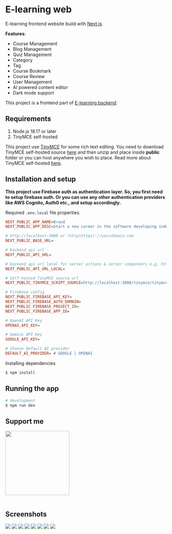 # E-learning web

E-learning frontend website build with [Next.js](https://nextjs.org/).

**Features**:
<ul>
	<li>Course Management</li>
	<li>Blog Management</li>
	<li>Quiz Management</li>
	<li>Category</li>
	<li>Tag</li>
	<li>Course Bookmark</li>
	<li>Course Review</li>
	<li>User Management</li>
	<li>AI powered content editor</li>
	<li>Dark mode support</li>
</ul>

This project is a frontend part of [E-learning backend](https://github.com/phyohtetarkar/hope-elearning-backend/).

## Requirements

<ol>
	<li>Node.js 18.17 or later</li>
	<li>TinyMCE self-hosted</li>
</ol>

This project use [TinyMCE](https://www.tiny.cloud/) for some rich text editing. You need to download TinyMCE self-hosted source [here](https://www.tiny.cloud/get-tiny/self-hosted/) and then unzip and place inside **public** folder or you can host anywhere you wish to place. Read more about TinyMCE self-hosted [here](https://www.tiny.cloud/blog/get-started-with-tinymce-self-hosted/).

## Installation and setup

**This project use Firebase auth as authentication layer. So, you first need to setup firebase auth. Or you can use any other authentication providers like AWS Cognito, Auth0 etc., and setup accordingly.**

Required `.env.local` file properties.

```ini
NEXT_PUBLIC_APP_NAME=Brand
NEXT_PUBLIC_APP_DESC=Start a new career in the software developing industry.

# http://localhost:3000 or (http|https)://yourdomain.com
NEXT_PUBLIC_BASE_URL= 

# backend api url
NEXT_PUBLIC_API_URL= 

# backend api url local for server actions & server components e.g, http://localhost:3080/api
NEXT_PUBLIC_API_URL_LOCAL= 

# Self-hosted TinyMCE source url 
NEXT_PUBLIC_TINYMCE_SCRIPT_SOURCE=http://localhost:3000/tinymce/tinymce.min.js

# Firebase config
NEXT_PUBLIC_FIREBASE_API_KEY=
NEXT_PUBLIC_FIREBASE_AUTH_DOMAIN=
NEXT_PUBLIC_FIREBASE_PROJECT_ID=
NEXT_PUBLIC_FIREBASE_APP_ID=

# OpenAI API Key
OPENAI_API_KEY=

# Gemini API Key
GOOGLE_API_KEY=

# Choose Default AI provider
DEFAULT_AI_PROVIDER= # GOOGLE | OPENAI
```

Installing dependencies

```bash
$ npm install
```

## Running the app

```bash
# development
$ npm run dev
```

## Support me

<a href="https://www.buymeacoffee.com/yzox2vc1i">
	<img src="images/bmc-button.png" width="200">
</a>
<br/>
<br/>

## Screenshots

<img src="images/landing.png">

<img src="images/course-detail-dark.png">

<img src="images/quiz-learn.png">

<img src="images/dashboard.png">

<img src="images/lesson-edit.png">

<img src="images/lesson-edit-dark.png">

<img src="images/post-edit.png">

<img src="images/math-equations.png">


